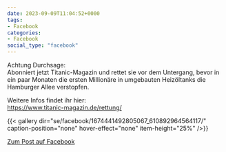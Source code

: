 ```yaml
---
date: 2023-09-09T11:04:52+0000
tags:
- Facebook
categories:
- Facebook
social_type: "facebook"
---
```


Achtung Durchsage:  
Abonniert jetzt Titanic-Magazin und rettet sie vor dem Untergang, bevor in ein paar Monaten die ersten Millionäre in umgebauten Heizöltanks die Hamburger Allee verstopfen.  
  
Weitere Infos findet ihr hier:  
https://www.titanic-magazin.de/rettung/


  
{{< gallery dir="se/facebook/1674441492805067_610892964564117/" caption-position="none" hover-effect="none" item-height="25%" />}}
  


[Zum Post auf Facebook](https://www.facebook.com/616540453999368/posts/610892964564117)
